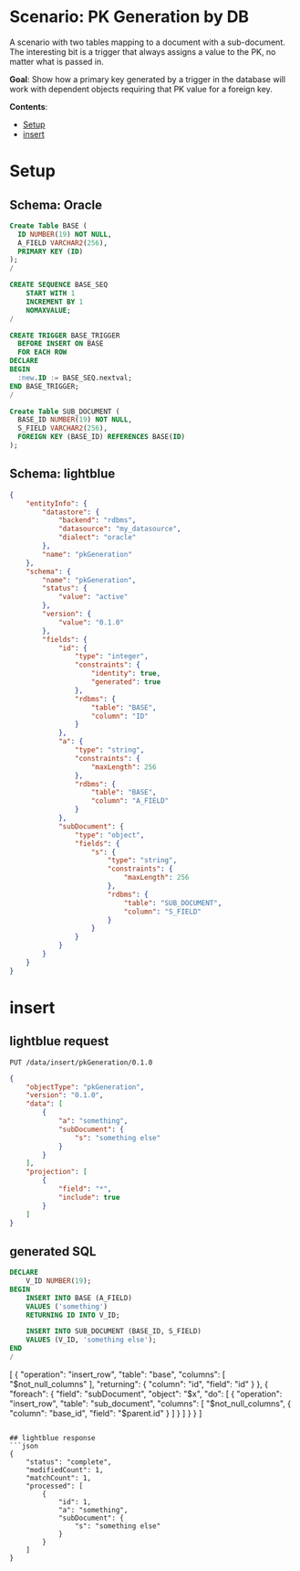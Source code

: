 # Scenario: PK Generation by DB
A scenario with two tables mapping to a document with a sub-document.  The interesting bit is a trigger that always assigns a value to the PK, no matter what is passed in.

**Goal**: Show how a primary key generated by a trigger in the database will work with dependent objects requiring that PK value for a foreign key.


**Contents**:
* [Setup](#setup)
* [insert](#insert)

# Setup

## Schema: Oracle
```sql
Create Table BASE (
  ID NUMBER(19) NOT NULL,
  A_FIELD VARCHAR2(256),
  PRIMARY KEY (ID)
);
/

CREATE SEQUENCE BASE_SEQ
    START WITH 1
    INCREMENT BY 1
    NOMAXVALUE;
/

CREATE TRIGGER BASE_TRIGGER
  BEFORE INSERT ON BASE
  FOR EACH ROW
DECLARE
BEGIN
  :new.ID := BASE_SEQ.nextval;
END BASE_TRIGGER;
/

Create Table SUB_DOCUMENT (
  BASE_ID NUMBER(19) NOT NULL,
  S_FIELD VARCHAR2(256),
  FOREIGN KEY (BASE_ID) REFERENCES BASE(ID)
);
```

## Schema: lightblue
```json
{
    "entityInfo": {
        "datastore": {
            "backend": "rdbms",
            "datasource": "my_datasource",
            "dialect": "oracle"
        },
        "name": "pkGeneration"
    },
    "schema": {
        "name": "pkGeneration",
        "status": {
            "value": "active"
        },
        "version": {
            "value": "0.1.0"
        },
        "fields": {
            "id": {
                "type": "integer",
                "constraints": {
                    "identity": true,
                    "generated": true
                },
                "rdbms": {
                    "table": "BASE",
                    "column": "ID"
                }
            },
            "a": {
                "type": "string",
                "constraints": {
                    "maxLength": 256
                },
                "rdbms": {
                    "table": "BASE",
                    "column": "A_FIELD"
                }
            },
            "subDocument": {
                "type": "object",
                "fields": {
                    "s": {
                        "type": "string",
                        "constraints": {
                            "maxLength": 256
                        },
                        "rdbms": {
                            "table": "SUB_DOCUMENT",
                            "column": "S_FIELD"
                        }
                    }
                }
            }
        }
    }
}
```

# insert

## lightblue request
```
PUT /data/insert/pkGeneration/0.1.0
```
```json
{
    "objectType": "pkGeneration",
    "version": "0.1.0",
    "data": [
        {
            "a": "something",
            "subDocument": {
                "s": "something else"
            }
        }
    ],
    "projection": [
        {
            "field": "*",
            "include": true
        }
    ]
}
```
## generated SQL
```sql
DECLARE
    V_ID NUMBER(19);
BEGIN
    INSERT INTO BASE (A_FIELD)
    VALUES ('something')
    RETURNING ID INTO V_ID;

    INSERT INTO SUB_DOCUMENT (BASE_ID, S_FIELD)
    VALUES (V_ID, 'something else');
END
/

```
[
    {
        "operation": "insert_row",
        "table": "base",
        "columns": [
            "$not_null_columns"
        ],
        "returning": {
            "column": "id",
            "field": "id"
        }
    },
    {
        "foreach": {
            "field": "subDocument",
            "object": "$x",
            "do": [
                {
                    "operation": "insert_row",
                    "table": "sub_document",
                    "columns": [
                        "$not_null_columns",
                        {
                            "column": "base_id",
                            "field": "$parent.id"
                        }
                    ]
                }
            ]
        }
    }
]
```

## lightblue response
```json
{
    "status": "complete",
    "modifiedCount": 1,
    "matchCount": 1,
    "processed": [
        {
            "id": 1,
            "a": "something",
            "subDocument": {
                "s": "something else"
            }
        }
    ]
}
```
